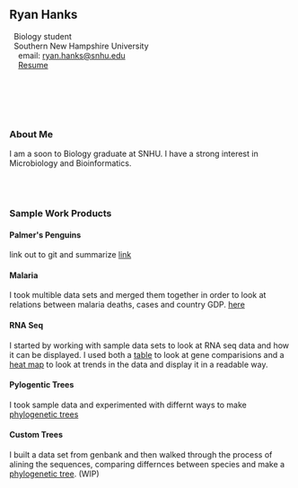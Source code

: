 ## Ryan Hanks

&nbsp; Biology student <br/>
&nbsp; Southern New Hampshire University <br/>
&nbsp; &nbsp; email: ryan.hanks@snhu.edu<br/>
&nbsp; &nbsp; [Resume](https://docs.google.com/document/d/1eSEH5Ag9OXBhcqWEHigP8qNxedIIUaJO/edit?usp=sharing&ouid=102001016882642290785&rtpof=true&sd=true)

<br/>
<br/>
<br/>
<br/>

### About Me

I am a soon to Biology graduate at SNHU. I have a strong interest in Microbiology and Bioinformatics. 

<br/>
<br/>

### Sample Work Products

#### Palmer's Penguins
link out to git and summarize [link](http://twig40k.github.io/BioStatisticsAnalysis/penguinsinital.html)

#### Malaria
I took multible data sets and merged them together in order to look at relations between malaria deaths, cases and country GDP. [here](https://twig40k.github.io/BioStatisticsAnalysis/malaria%comb%data.html)

#### RNA Seq
I started by working with sample data sets to look at RNA seq data and how it can be displayed. I used both a [table](<http://twig40k.github.io/Bioinformatics/rna seq 1.html>) to look at gene comparisions and a [heat map](http://twig40k.github.io/Bioinformatics/rna_seq_2.html) to look at trends in the data and display it in a readable way.

#### Pylogentic Trees
I took sample data and experimented with differnt ways to make [phylogenetic trees](http://twig40k.github.io/Bioinformatics/phylo_tree_1.html)

#### Custom Trees
I built a data set from genbank and then walked through the process of alining the sequences, comparing differnces between species and make a [phylogenetic tree](http://twig40k.github.io/Bioinformatics/bact_phylo_tree.html). (WIP)
